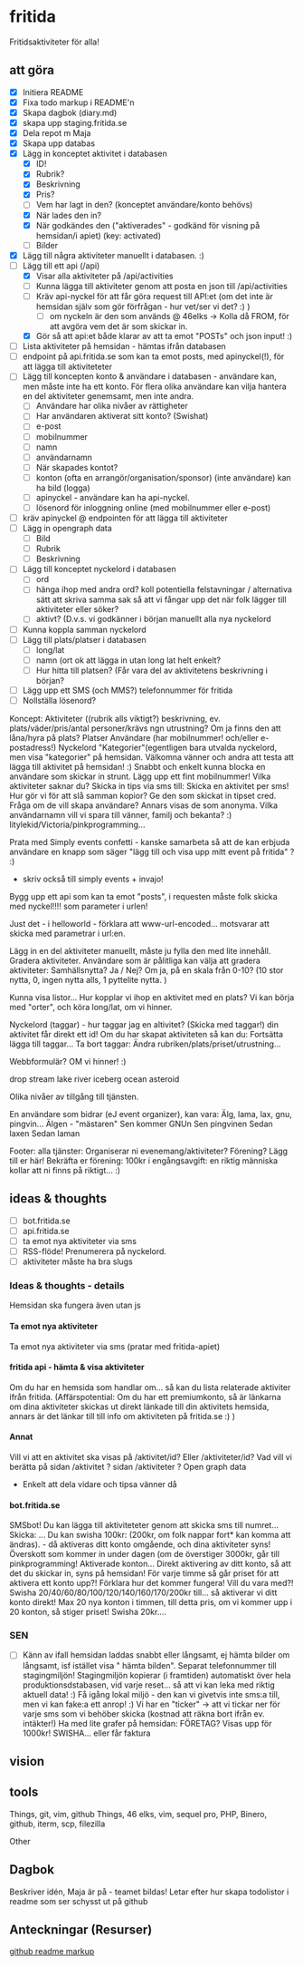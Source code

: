 # fritida
Fritidsaktiviteter för alla!

## att göra
- [x] Initiera README
- [x] Fixa todo markup i README'n
- [x] Skapa dagbok (diary.md)
- [x] skapa upp staging.fritida.se
- [x] Dela repot m Maja
- [x] Skapa upp databas
- [x] Lägg in konceptet aktivitet i databasen
  - [x] ID!
  - [x] Rubrik?
  - [x] Beskrivning
  - [x] Pris?
  - [ ] Vem har lagt in den? (konceptet användare/konto behövs)
  - [x] När lades den in?
  - [x] När godkändes den ("aktiverades" - godkänd för visning på hemsidan/i apiet) (key: activated)
  - [ ] Bilder
- [x] Lägg till några aktiviteter manuellt i databasen. :)
- [ ] Lägg till ett api (/api)
  - [x] Visar alla aktiviteter på /api/activities
  - [ ] Kunna lägga till aktiviteter genom att posta en json till /api/activities
  - [ ] Kräv api-nyckel för att får göra request till API:et (om det inte är hemsidan själv som gör förfrågan - hur vet/ser vi det? :) )
    - [ ] om nyckeln är den som används @ 46elks -> Kolla då FROM, för att avgöra vem det är som skickar in.
  - [x] Gör så att api:et både klarar av att ta emot "POSTs" och json input! :)
- [ ] Lista aktiviteter på hemsidan - hämtas ifrån databasen
- [ ] endpoint på api.fritida.se som kan ta emot posts, med apinyckel(!), för att lägga till aktiviteteter
- [ ] Lägg till koncepten konto & användare i databasen - användare kan, men måste inte ha ett konto. För flera olika användare kan vilja hantera en del aktiviteter genemsamt, men inte andra.  
  - [ ] Användare har olika nivåer av rättigheter
  - [ ] Har användaren aktiverat sitt konto? (Swishat)
  - [ ] e-post
  - [ ] mobilnummer
  - [ ] namn
  - [ ] användarnamn
  - [ ] När skapades kontot?
  - [ ] konton (ofta en arrangör/organisation/sponsor) (inte användare) kan ha bild (logga)
  - [ ] apinyckel - användare kan ha api-nyckel.
  - [ ] lösenord för inloggning online (med mobilnummer eller e-post)
- [ ] kräv apinyckel @ endpointen för att lägga till aktiviteter
- [ ] Lägg in opengraph data
  - [ ] Bild
  - [ ] Rubrik
  - [ ] Beskrivning
- [ ] Lägg till konceptet nyckelord i databasen
  - [ ] ord
  - [ ] hänga ihop med andra ord? koll potentiella felstavningar / alternativa sätt att skriva samma sak så att vi fångar upp det när folk lägger till aktiviteter eller söker?
  - [ ] aktivt? (D.v.s. vi godkänner i början manuellt alla nya nyckelord
- [ ] Kunna koppla samman nyckelord
- [ ] Lägg till plats/platser i databasen
  - [ ] long/lat
  - [ ] namn (ort ok att lägga in utan long lat helt enkelt?
  - [ ] Hur hitta till platsen? (Får vara del av aktivitetens beskrivning i början?
- [ ] Lägg upp ett SMS (och MMS?) telefonnummer för fritida
- [ ] Nollställa lösenord?

Koncept:
Aktiviteter ((rubrik alls viktigt?) beskrivning, ev. plats/väder/pris/antal personer/krävs ngn utrustning? Om ja finns den att låna/hyra på plats?
Platser
Användare (har mobilnummer! och/eller e-postadress!)
Nyckelord "Kategorier"(egentligen bara utvalda nyckelord, men visa "kategorier" på hemsidan. 
Välkomna vänner och andra att testa att lägga till aktivitet på hemsidan! :)
Snabbt och enkelt kunna blocka en användare som skickar in strunt. 
Lägg upp ett fint mobilnummer!
Vilka aktiviteter saknar du? Skicka in tips via sms till:
Skicka en aktivitet per sms!
Hur gör vi för att slå samman kopior?
Ge den som skickat in tipset cred. Fråga om de vill skapa användare? Annars visas de som anonyma. Vilka användarnamn vill vi spara till vänner, familj och bekanta? :)
litylekid/Victoria/pinkprogramming...

Prata med Simply events confetti - kanske samarbeta så att de kan erbjuda användare en knapp som säger "lägg till och visa upp mitt event på fritida" ? :)
+ skriv också till simply events + invajo!

Bygg upp ett api som kan ta emot "posts", i requesten måste folk skicka med nyckel!!!! som parameter i urlen!

Just det - i helloworld - förklara att www-url-encoded... motsvarar att skicka med parametrar i url:en. 

Lägg in en del aktiviteter manuellt, måste ju fylla den med lite innehåll. Gradera aktiviteter. Användare som är pålitliga kan välja att gradera aktiviteter:
Samhällsnytta? Ja / Nej? Om ja, på en skala från 0-10? (10 stor nytta, 0, ingen nytta alls, 1 pyttelite nytta. )

Kunna visa listor...
Hur kopplar vi ihop en aktivitet med en plats?
Vi kan börja med "orter", och köra long/lat, om vi hinner. 


Nyckelord (taggar) - hur taggar jag en altivitet? (Skicka med taggar!) din aktivitet får direkt ett id!
Om du har skapat aktiviteten så kan du:
Fortsätta lägga till taggar...
Ta bort taggar:
Ändra rubriken/plats/priset/utrustning...

Webbformulär? OM vi hinner! :)


drop
stream
lake
river
iceberg
ocean
asteroid

Olika nivåer av tillgång till tjänsten. 


En användare som bidrar (eJ event organizer), kan vara:
Älg, lama, lax, gnu, pingvin...
Älgen - "mästaren"
Sen kommer GNUn
Sen pingvinen
Sedan laxen
Sedan laman


Footer: alla tjänster:
Organiserar ni evenemang/aktiviteter?
Förening? Lägg till er här!
Bekräfta er förening: 100kr i engångsavgift: en riktig människa kollar att ni finns på riktigt... :)


## ideas & thoughts
- [ ] bot.fritida.se
- [ ] api.fritida.se 
- [ ] ta emot nya aktiviteter via sms
- [ ] RSS-flöde! Prenumerera på nyckelord.
- [ ] aktiviteter måste ha bra slugs

### Ideas & thoughts - details
Hemsidan ska fungera även utan js
#### Ta emot nya aktiviteter
Ta emot nya aktiviteter via sms (pratar med fritida-apiet)
#### fritida api - hämta & visa aktiviteter
Om du har en hemsida som handlar om...  så kan du lista relaterade aktiviter ifrån fritida.
(Affärspotential: Om du har ett premiumkonto, så är länkarna om dina aktiviteter skickas ut direkt länkade till din aktivitets hemsida, annars är det länkar till till info om aktiviteten på fritida.se :) )
#### Annat
Vill vi att en aktivitet ska visas på /aktivitet/id? Eller /aktiviteter/id?
Vad vill vi berätta på sidan /aktivitet ?
sidan /aktiviteter ?
Open graph data
- Enkelt att dela vidare och tipsa vänner då
#### bot.fritida.se
SMSbot!
Du kan lägga till aktiviteteter genom att skicka sms till numret...
Skicka:
...
Du kan swisha 100kr: (200kr, om folk nappar fort* kan komma att ändras).  - då aktiveras ditt konto omgående, och dina aktiviteter syns!
Överskott som kommer in under dagen (om de överstiger 3000kr, går till pinkprogramming!
Aktiverade konton...
Direkt aktivering av ditt konto, så att det du skickar in, syns på hemsidan!
För varje timme så går priset för att aktivera ett konto upp?!  Förklara hur det kommer fungera! Vill du vara med?! Swisha 20/40/60/80/100/120/140/160/170/200kr till...
så aktiverar vi ditt konto direkt!
Max 20 nya konton i timmen, till detta pris, om vi kommer upp i 20 konton, så stiger priset!
Swisha 20kr....

### SEN
- [ ] Känn av ifall hemsidan laddas snabbt eller långsamt, ej hämta bilder om långsamt, isf istället visa " hämta bilden".
Separat telefonnummer till stagingmiljön!
Stagingmiljön kopierar (i framtiden) automatiskt över hela produktionsdstabasen, vid varje reset... så att vi kan leka med riktig aktuell data! :)
Få igång lokal miljö  - den kan vi givetvis inte sms:a till, men vi kan fake:a ett anrop!  :)
Vi har en "ticker" -> att vi tickar ner för varje sms som vi behöber skicka (kostnad att räkna bort ifrån ev. intäkter!) 
Ha med lite grafer på hemsidan:
FÖRETAG?
Visas upp för 1000kr! SWISHA... eller får faktura

## vision


## tools
Things, git, vim, github
Things, 46 elks, vim, sequel pro, PHP, Binero, github, iterm, scp, filezilla


Other
## Dagbok
Beskriver idén, Maja är på - teamet bildas!
Letar efter hur skapa todolistor i readme som ser schysst ut på github

## Anteckningar (Resurser)
[github readme markup](https://help.github.com/articles/basic-writing-and-formatting-syntax/#task-lists)
